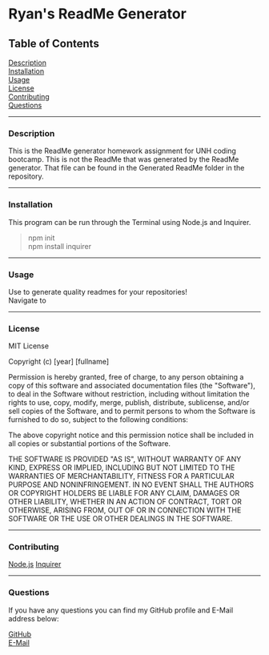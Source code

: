 # Ryan's ReadMe Generator  

## Table of Contents  

[Description](#Description)  
[Installation](#Installation)  
[Usage](#Usage)  
[License](#License)  
[Contributing](#Contributing)  
[Questions](#Questions)  


---
<a name="Description"></a>
### Description

This is the ReadMe generator homework assignment for UNH coding bootcamp. This is not the ReadMe that was generated by the ReadMe generator. That file can be found in the Generated ReadMe folder in the repository.

---
<a name="Installation"></a>
### Installation

This program can be run through the Terminal using Node.js and Inquirer.  

>npm init  
>npm install inquirer  

---
<a name="Usage"></a>
### Usage

Use to generate quality readmes for your repositories!  
Navigate to 

---
<a name="License"></a>
### License

MIT License

Copyright (c) [year] [fullname]

Permission is hereby granted, free of charge, to any person obtaining a copy
of this software and associated documentation files (the "Software"), to deal
in the Software without restriction, including without limitation the rights
to use, copy, modify, merge, publish, distribute, sublicense, and/or sell
copies of the Software, and to permit persons to whom the Software is
furnished to do so, subject to the following conditions:

The above copyright notice and this permission notice shall be included in all
copies or substantial portions of the Software.

THE SOFTWARE IS PROVIDED "AS IS", WITHOUT WARRANTY OF ANY KIND, EXPRESS OR
IMPLIED, INCLUDING BUT NOT LIMITED TO THE WARRANTIES OF MERCHANTABILITY,
FITNESS FOR A PARTICULAR PURPOSE AND NONINFRINGEMENT. IN NO EVENT SHALL THE
AUTHORS OR COPYRIGHT HOLDERS BE LIABLE FOR ANY CLAIM, DAMAGES OR OTHER
LIABILITY, WHETHER IN AN ACTION OF CONTRACT, TORT OR OTHERWISE, ARISING FROM,
OUT OF OR IN CONNECTION WITH THE SOFTWARE OR THE USE OR OTHER DEALINGS IN THE
SOFTWARE.  

---
<a name="Contributing"></a>
### Contributing

[Node.js](https://nodejs.org/en/)
[Inquirer](https://www.npmjs.com/package/inquirer)

---
<a name="Questions"></a>
### Questions

If you have any questions you can find my GitHub profile and E-Mail address below:  

[GitHub](https://github.com/rroyalty/)  
[E-Mail](rroyalty@gmail.com)